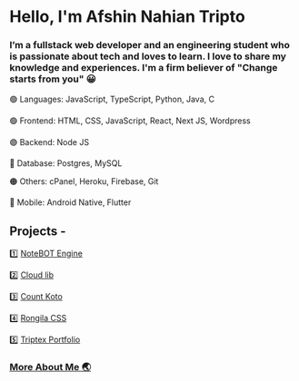 # Hello, I'm Afshin Nahian Tripto 
### I’m a fullstack web developer and an engineering student who is passionate about tech and loves to learn. I love to share my knowledge and experiences. I'm a firm believer of "Change starts from you" 😀

🟢 Languages: JavaScript, TypeScript, Python, Java, C

🟢 Frontend: HTML, CSS, JavaScript, React, Next JS, Wordpress

🟣 Backend: Node JS

🔴 Database: Postgres, MySQL

🟠 Others: cPanel, Heroku, Firebase, Git 

🔵 Mobile: Android Native, Flutter

## Projects - 

1️⃣ [NoteBOT Engine](https://github.com/TriptoAfsin/notebot-engine-v1) 

2️⃣ [Cloud lib](https://github.com/TriptoAfsin/Cloud-Lib-React)

3️⃣ [Count Koto](https://github.com/TriptoAfsin/CountKoto-Android-App)

4️⃣ [Rongila CSS](https://rongila.netlify.app/)

5️⃣ [Triptex Portfolio](https://github.com/TriptoAfsin/triptex-portfolio)

### [More About Me 🌏](https://triptex.me/#/)

